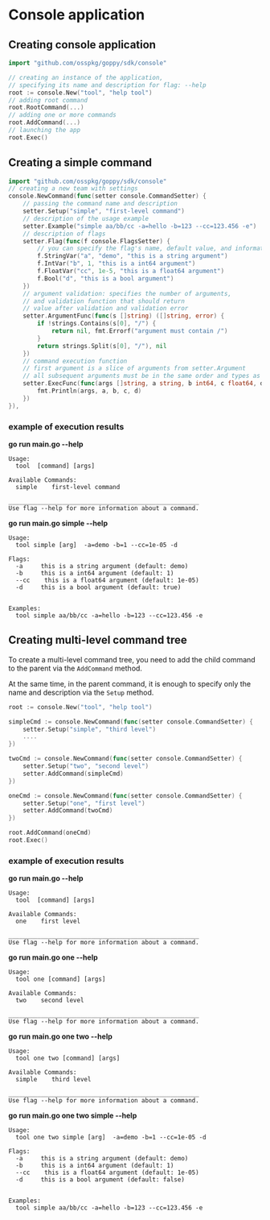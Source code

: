# Console application

## Сreating console application

```go
import "github.com/osspkg/goppy/sdk/console"

// creating an instance of the application, 
// specifying its name and description for flag: --help 
root := console.New("tool", "help tool")
// adding root command
root.RootCommand(...)
// adding one or more commands
root.AddCommand(...)
// launching the app
root.Exec()
```

## Creating a simple command

```go
import "github.com/osspkg/goppy/sdk/console"
// creating a new team with settings
console.NewCommand(func(setter console.CommandSetter) {
	// passing the command name and description
    setter.Setup("simple", "first-level command")
    // description of the usage example
    setter.Example("simple aa/bb/cc -a=hello -b=123 --cc=123.456 -e")
    // description of flags
    setter.Flag(func(f console.FlagsSetter) {
    	// you can specify the flag's name, default value, and information about the flag's value.
        f.StringVar("a", "demo", "this is a string argument")
        f.IntVar("b", 1, "this is a int64 argument")
        f.FloatVar("cc", 1e-5, "this is a float64 argument")
        f.Bool("d", "this is a bool argument")
    })
    // argument validation: specifies the number of arguments, 
    // and validation function that should return 
    // value after validation and validation error
    setter.ArgumentFunc(func(s []string) ([]string, error) {
        if !strings.Contains(s[0], "/") {
            return nil, fmt.Errorf("argument must contain /")
        }
        return strings.Split(s[0], "/"), nil
    })
    // command execution function
    // first argument is a slice of arguments from setter.Argument
    // all subsequent arguments must be in the same order and types as listed in setter.Flag
    setter.ExecFunc(func(args []string, a string, b int64, c float64, d bool) {
        fmt.Println(args, a, b, c, d)
    })
}),
```

### example of execution results

**go run main.go  --help**
```text
Usage: 
  tool  [command] [args]

Available Commands:
  simple    first-level command

_____________________________________________________
Use flag --help for more information about a command.

```
**go run main.go simple  --help**
```text
Usage: 
  tool simple [arg]  -a=demo -b=1 --cc=1e-05 -d

Flags:
  -a     this is a string argument (default: demo)
  -b     this is a int64 argument (default: 1)
  --cc    this is a float64 argument (default: 1e-05)
  -d     this is a bool argument (default: true)


Examples:
  tool simple aa/bb/cc -a=hello -b=123 --cc=123.456 -e
```

## Creating multi-level command tree

To create a multi-level command tree, 
you need to add the child command to the parent via the `AddCommand` method.

At the same time, in the parent command, it is enough to 
specify only the name and description via the `Setup` method.

```go
root := console.New("tool", "help tool")

simpleCmd := console.NewCommand(func(setter console.CommandSetter) {
    setter.Setup("simple", "third level")
    ....
})

twoCmd := console.NewCommand(func(setter console.CommandSetter) {
    setter.Setup("two", "second level")
    setter.AddCommand(simpleCmd)
})

oneCmd := console.NewCommand(func(setter console.CommandSetter) {
    setter.Setup("one", "first level")
    setter.AddCommand(twoCmd)
})

root.AddCommand(oneCmd)
root.Exec()
```

### example of execution results

**go run main.go  --help**

```text
Usage: 
  tool  [command] [args]

Available Commands:
  one    first level

_____________________________________________________
Use flag --help for more information about a command.
```
**go run main.go one  --help**

```text
Usage: 
  tool one [command] [args]

Available Commands:
  two    second level

_____________________________________________________
Use flag --help for more information about a command.
```
**go run main.go one two  --help**
```text
Usage: 
  tool one two [command] [args]

Available Commands:
  simple    third level

_____________________________________________________
Use flag --help for more information about a command.
```
**go run main.go one two simple  --help**
```text
Usage: 
  tool one two simple [arg]  -a=demo -b=1 --cc=1e-05 -d

Flags:
  -a     this is a string argument (default: demo)
  -b     this is a int64 argument (default: 1)
  --cc    this is a float64 argument (default: 1e-05)
  -d     this is a bool argument (default: false)


Examples:
  tool simple aa/bb/cc -a=hello -b=123 --cc=123.456 -e

```